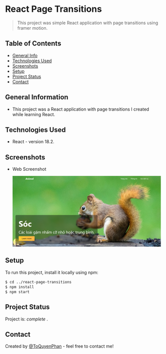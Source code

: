 # React Page Transitions

> This project was simple React application with page transitions using framer motion.

## Table of Contents
* [General Info](#general-information)
* [Technologies Used](#technologies-used)
* [Screenshots](#screenshots)
* [Setup](#setup)
* [Project Status](#project-status)
* [Contact](#contact)

## General Information
- This project was a React application with page transitions I created while learning React.

## Technologies Used
- React - version 18.2.

## Screenshots
- Web Screenshot
  
    ![Project screenshot](./public/images/screenshot.png)

## Setup
To run this project, install it locally using npm:

```
$ cd ../react-page-transitions
$ npm install
$ npm start
```

## Project Status
Project is: _complete_ .


## Contact
Created by [@ToQuyenPhan](https://www.facebook.com/profile.php?id=100006321400254) - feel free to contact me!
